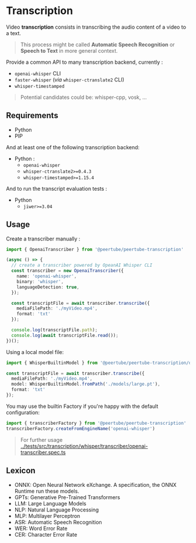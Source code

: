 # Transcription

Video **transcription** consists in transcribing the audio content of a video to a text.
> This process might be called __Automatic Speech Recognition__ or __Speech to Text__ in more general context.

Provide a common API to many transcription backend, currently :
- `openai-whisper` CLI
- `faster-whisper` (*via* `whisper-ctranslate2` CLI)
- `whisper-timestamped`

> Potential candidates could be: whisper-cpp, vosk, ...

## Requirements
- Python
- PIP

And at least one of the following transcription backend:
- Python :
  - `openai-whisper`
  - `whisper-ctranslate2>=0.4.3`
  - `whisper-timestamped>=1.15.4`

And to run the transcript evaluation tests :
- Python
  - `jiwer>=3.04`

## Usage

Create a transcriber manually :
```typescript
import { OpenaiTranscriber } from '@peertube/peertube-transcription'

(async () => {
  // create a transcriber powered by OpeanAI Whisper CLI
  const transcriber = new OpenaiTranscriber({
    name: 'openai-whisper',
    binary: 'whisper',
    languageDetection: true,
  });

  const transcriptFile = await transcriber.transcribe({
    mediaFilePath: './myVideo.mp4',
    format: 'txt'
  });

  console.log(transcriptFile.path);
  console.log(await transcriptFile.read());
})();
```

Using a local model file:

```typescript
import { WhisperBuiltinModel } from '@peertube/peertube-transcription/dist'

const transcriptFile = await transcriber.transcribe({
  mediaFilePath: './myVideo.mp4',
  model: WhisperBuiltinModel.fromPath('./models/large.pt'),
  format: 'txt'
});
```

You may use the builtin Factory if you're happy with the default configuration:
```Typescript
import { transcriberFactory } from '@peertube/peertube-transcription'
transcriberFactory.createFromEngineName('openai-whisper')
```
> For further usage [../tests/src/transcription/whisper/transcriber/openai-transcriber.spec.ts](../tests/src/transcription/whisper/transcriber/openai-transcriber.spec.ts)

## Lexicon
- ONNX: Open Neural Network eXchange. A specification, the ONNX Runtime run these models.
- GPTs: Generative Pre-Trained Transformers
- LLM: Large Language Models
- NLP: Natural Language Processing
- MLP: Multilayer Perceptron
- ASR: Automatic Speech Recognition
- WER: Word Error Rate
- CER: Character Error Rate
